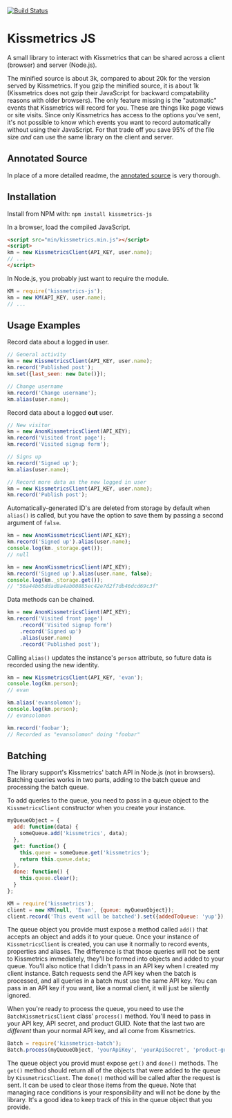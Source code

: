 [![Build Status](https://travis-ci.org/evansolomon/kissmetrics-js.png)](https://travis-ci.org/evansolomon/kissmetrics-js)

# Kissmetrics JS

A small library to interact with Kissmetrics that can be shared across a client (browser) and server (Node.js).

The minified source is about 3k, compared to about 20k for the version served by Kissmetrics. If you gzip the minified source, it is about 1k (Kissmetrics does not gzip their JavaScript for backward compatability reasons with older browsers). The only feature missing is the "automatic" events that Kissmetrics will record for you. These are things like page views or site visits. Since only Kissmetrics has access to the options you've sent, it's not possible to know which events you want to record automatically without using their JavaScript. For that trade off you save 95% of the file size *and* can use the same library on the client and server.

## Annotated Source

In place of a more detailed readme, the [annotated source](http://evansolomon.github.com/kissmetrics-js/) is very thorough.

## Installation

Install from NPM with: `npm install kissmetrics-js`

In a browser, load the compiled JavaScript.

```html
<script src="min/kissmetrics.min.js"></script>
<script>
km = new KissmetricsClient(API_KEY, user.name);
// ...
</script>
```

In Node.js, you probably just want to require the module.

```javascript
KM = require('kissmetrics-js');
km = new KM(API_KEY, user.name);
// ...
```

## Usage Examples

Record data about a logged **in** user.

```javascript
// General activity
km = new KissmetricsClient(API_KEY, user.name);
km.record('Published post');
km.set({last_seen: new Date()});

// Change username
km.record('Change username');
km.alias(user.name);
```


Record data about a logged **out** user.

```javascript
// New visitor
km = new AnonKissmetricsClient(API_KEY);
km.record('Visited front page');
km.record('Visited signup form');

// Signs up
km.record('Signed up');
km.alias(user.name);

// Record more data as the new logged in user
km = new KissmetricsClient(API_KEY, user.name);
km.record('Publish post');
```

Automatically-generated ID's are deleted from storage by default when `alias()` is called, but you have the option to save them by passing a second argument of `false`.

```javascript
km = new AnonKissmetricsClient(API_KEY);
km.record('Signed up').alias(user.name);
console.log(km._storage.get());
// null

km = new AnonKissmetricsClient(API_KEY);
km.record('Signed up').alias(user.name, false);
console.log(km._storage.get());
// "56a44b65ddad8a4ab00885ec42e7d2f7db46dcd69c3f"
```

Data methods can be chained.

```javascript
km = new AnonKissmetricsClient(API_KEY);
km.record('Visited front page')
	.record('Visited signup form')
	.record('Signed up')
	.alias(user.name)
	.record('Published post');
```

Calling `alias()` updates the instance's `person` attribute, so future data is recorded using the new identity.

```javascript
km = new KissmetricsClient(API_KEY, 'evan');
console.log(km.person);
// evan

km.alias('evansolomon');
console.log(km.person);
// evansolomon

km.record('foobar');
// Recorded as "evansolomon" doing "foobar"
```

## Batching

The library support's Kissmetrics' batch API in Node.js (not in browsers). Batching queries works in two parts, adding to the batch queue and processing the batch queue.

To add queries to the queue, you need to pass in a queue object to the `KissmetricsClient` constructor when you create your instance.

```javascript
myQueueObject = {
  add: function(data) {
    someQueue.add('kissmetrics', data);
  },
  get: function() {
    this.queue = someQueue.get('kissmetrics');
    return this.queue.data;
  },
  done: function() {
    this.queue.clear();
  }
};

KM = require('kissmetrics');
client = new KM(null, 'Evan', {queue: myQueueObject});
client.record('This event will be batched').set({addedToQueue: 'yup'});
```

The queue object you provide must expose a method called `add()` that accepts an object and adds it to your queue. Once your instance of `KissmetricsClient` is created, you can use it normally to record events, properties and aliases. The difference is that those queries will not be sent to Kissmetrics immediately, they'll be formed into objects and added to your queue. You'll also notice that I didn't pass in an API key when I created my client instance. Batch requests send the API key when the batch is processed, and all queries in a batch must use the same API key. You can pass in an API key if you want, like a normal client, it will just be silently ignored.

When you're ready to process the queue, you need to use the `BatchKissmetricsClient` class' `process()` method. You'll need to pass in your API key, API secret, and product GUID. Note that the last two are *different* than your normal API key, and all come from Kissmetrics.

```javascript
Batch = require('kissmetrics-batch');
Batch.process(myQueueObject, 'yourApiKey', 'yourApiSecret', 'product-guid');
```

The queue object you provid must expose `get()` and `done()` methods. The `get()` method should return all of the objects that were added to the queue by `KissmetricsClient`. The `done()` method will be called after the request is sent. It can be used to clear those items from the queue. Note that managing race conditions is your responsibility and will not be done by the library. It's a good idea to keep track of this in the queue object that you provide.
